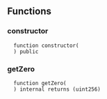 


## Functions
### constructor
```solidity
  function constructor(
  ) public
```




### getZero
```solidity
  function getZero(
  ) internal returns (uint256)
```




